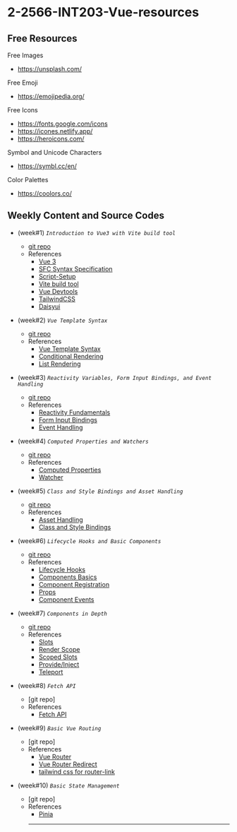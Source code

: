 # 2-2566-INT203-Vue-resources

## Free Resources

Free Images

- https://unsplash.com/

Free Emoji

- https://emojipedia.org/

Free Icons

- https://fonts.google.com/icons
- https://icones.netlify.app/
- https://heroicons.com/

Symbol and Unicode Characters

- https://symbl.cc/en/

Color Palettes

- https://coolors.co/

## Weekly Content and Source Codes

- (week#1) _`Introduction to Vue3 with Vite build tool`_
  - [git repo](https://github.com/umaporn-sup/counter-app.git)
  - References
    - [Vue 3](https://v3.vuejs.org/)
    - [SFC Syntax Specification](https://vuejs.org/api/sfc-spec.html)
    - [Script-Setup](https://v3.vuejs.org/api/sfc-script-setup.html#basic-syntax)
    - [Vite build tool](https://vitejs.dev/)
    - [Vue Devtools](https://devtools.vuejs.org/guide/installation.html)
    - [TailwindCSS](https://tailwindcss.com/)
    - [Daisyui](https://daisyui.com/)
- (week#2) _`Vue Template Syntax`_

  - [git repo](https://github.com/umaporn-sup/2-2566-groupwork-app.git)
  - References
    - [Vue Template Syntax](https://vuejs.org/guide/essentials/template-syntax.html)
    - [Conditional Rendering](https://vuejs.org/guide/essentials/conditional.html)
    - [List Rendering](https://vuejs.org/guide/essentials/list.html)

- (week#3) _`Reactivity Variables, Form Input Bindings, and Event Handling`_

  - [git repo](https://github.com/umaporn-sup/2-2566-add-groupwork.git)
  - References
    - [Reactivity Fundamentals](https://vuejs.org/guide/essentials/reactivity-fundamentals.html)
    - [Form Input Bindings](https://vuejs.org/guide/essentials/forms.html)
    - [Event Handling](https://vuejs.org/guide/essentials/event-handling.html)

- (week#4) _`Computed Properties and Watchers`_

  - [git repo](https://github.com/umaporn-sup/paginate-search-sort-groupwork.git)
  - References
    - [Computed Properties](https://vuejs.org/guide/essentials/computed.html)
    - [Watcher](https://vuejs.org/guide/essentials/watchers.html)

- (week#5) _`Class and Style Bindings and Asset Handling`_

  - [git repo](https://github.com/umaporn-sup/user-preferences-groupwork.git)
  - References
    - [Asset Handling](https://vitejs.dev/guide/assets)
    - [Class and Style Bindings](https://vuejs.org/guide/essentials/class-and-style.html)

- (week#6) _`Lifecycle Hooks and Basic Components`_

  - [git repo](https://github.com/umaporn-sup/life-cycle-project.git)
  - References
    - [Lifecycle Hooks](https://vuejs.org/guide/essentials/lifecycle.html#lifecycle-hooks)
    - [Components Basics](https://vuejs.org/guide/essentials/component-basics.html)
    - [Component Registration](https://vuejs.org/guide/components/registration.html#component-registration)
    - [Props](https://vuejs.org/guide/components/props.html)
    - [Component Events](https://vuejs.org/guide/components/events.html)

- (week#7) _`Components in Depth`_

  - [git repo](https://github.com/umaporn-sup/todo-comp-slot.git)
  - References
    - [Slots](https://vuejs.org/guide/components/slots.html)
    - [Render Scope](https://vuejs.org/guide/components/slots.html#render-scope)
    - [Scoped Slots](https://vuejs.org/guide/components/slots.html#scoped-slots)
    - [Provide/Inject](https://vuejs.org/guide/components/provide-inject.html#provide-inject)
    - [Teleport](https://vuejs.org/guide/built-ins/teleport.html#teleport)

- (week#8) _`Fetch API`_

  - [git repo]
  - References
    - [Fetch API](https://developer.mozilla.org/en-US/docs/Web/API/Fetch_API)

- (week#9) _`Basic Vue Routing`_

  - [git repo]
  - References
    - [Vue Router](https://router.vuejs.org/)
    - [Vue Router Redirect](https://router.vuejs.org/guide/essentials/redirect-and-alias.html#redirect-and-alias)
    - [tailwind css for router-link](https://v3.router.vuejs.org/api/#linkactiveclass)

- (week#10) _`Basic State Management`_

  - [git repo]
  - References
    - [Pinia](https://pinia.vuejs.org/)
    <hr/>
